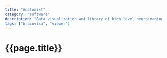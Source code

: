 ```yaml
---
title: "Anatomist"
category: "software"
description: "Bata visualization and library of high-level neuroimaging graphical components."
tags: ["brainvisa", "viewer"]
---
```


# {{page.title}}